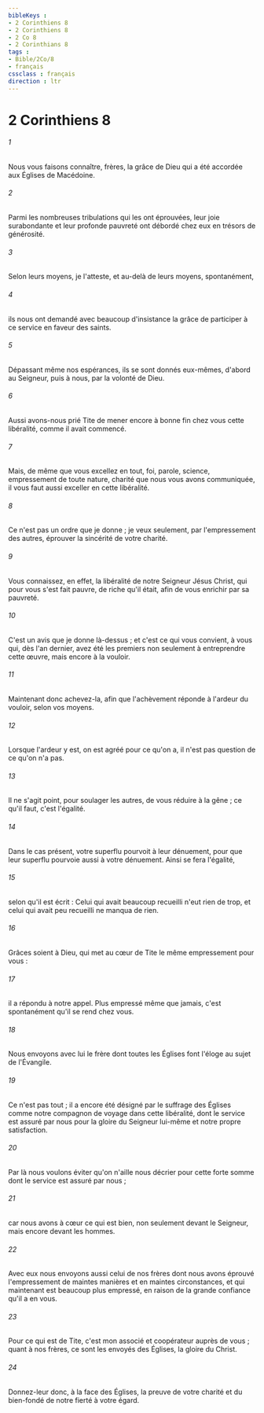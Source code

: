 ```yaml
---
bibleKeys : 
- 2 Corinthiens 8
- 2 Corinthiens 8
- 2 Co 8
- 2 Corinthians 8
tags : 
- Bible/2Co/8
- français
cssclass : français
direction : ltr
---
```


# 2 Corinthiens 8

###### 1
Nous vous faisons connaître, frères, la grâce de Dieu qui a été accordée aux Églises de Macédoine. 
###### 2
Parmi les nombreuses tribulations qui les ont éprouvées, leur joie surabondante et leur profonde pauvreté ont débordé chez eux en trésors de générosité. 
###### 3
Selon leurs moyens, je l'atteste, et au-delà de leurs moyens, spontanément, 
###### 4
ils nous ont demandé avec beaucoup d'insistance la grâce de participer à ce service en faveur des saints. 
###### 5
Dépassant même nos espérances, ils se sont donnés eux-mêmes, d'abord au Seigneur, puis à nous, par la volonté de Dieu. 
###### 6
Aussi avons-nous prié Tite de mener encore à bonne fin chez vous cette libéralité, comme il avait commencé. 
###### 7
Mais, de même que vous excellez en tout, foi, parole, science, empressement de toute nature, charité que nous vous avons communiquée, il vous faut aussi exceller en cette libéralité. 
###### 8
Ce n'est pas un ordre que je donne ; je veux seulement, par l'empressement des autres, éprouver la sincérité de votre charité. 
###### 9
Vous connaissez, en effet, la libéralité de notre Seigneur Jésus Christ, qui pour vous s'est fait pauvre, de riche qu'il était, afin de vous enrichir par sa pauvreté. 
###### 10
C'est un avis que je donne là-dessus ; et c'est ce qui vous convient, à vous qui, dès l'an dernier, avez été les premiers non seulement à entreprendre cette œuvre, mais encore à la vouloir. 
###### 11
Maintenant donc achevez-la, afin que l'achèvement réponde à l'ardeur du vouloir, selon vos moyens. 
###### 12
Lorsque l'ardeur y est, on est agréé pour ce qu'on a, il n'est pas question de ce qu'on n'a pas. 
###### 13
Il ne s'agit point, pour soulager les autres, de vous réduire à la gêne ; ce qu'il faut, c'est l'égalité. 
###### 14
Dans le cas présent, votre superflu pourvoit à leur dénuement, pour que leur superflu pourvoie aussi à votre dénuement. Ainsi se fera l'égalité, 
###### 15
selon qu'il est écrit : Celui qui avait beaucoup recueilli n'eut rien de trop, et celui qui avait peu recueilli ne manqua de rien. 
###### 16
Grâces soient à Dieu, qui met au cœur de Tite le même empressement pour vous : 
###### 17
il a répondu à notre appel. Plus empressé même que jamais, c'est spontanément qu'il se rend chez vous. 
###### 18
Nous envoyons avec lui le frère dont toutes les Églises font l'éloge au sujet de l'Évangile. 
###### 19
Ce n'est pas tout ; il a encore été désigné par le suffrage des Églises comme notre compagnon de voyage dans cette libéralité, dont le service est assuré par nous pour la gloire du Seigneur lui-même et notre propre satisfaction. 
###### 20
Par là nous voulons éviter qu'on n'aille nous décrier pour cette forte somme dont le service est assuré par nous ; 
###### 21
car nous avons à cœur ce qui est bien, non seulement devant le Seigneur, mais encore devant les hommes. 
###### 22
Avec eux nous envoyons aussi celui de nos frères dont nous avons éprouvé l'empressement de maintes manières et en maintes circonstances, et qui maintenant est beaucoup plus empressé, en raison de la grande confiance qu'il a en vous. 
###### 23
Pour ce qui est de Tite, c'est mon associé et coopérateur auprès de vous ; quant à nos frères, ce sont les envoyés des Églises, la gloire du Christ. 
###### 24
Donnez-leur donc, à la face des Églises, la preuve de votre charité et du bien-fondé de notre fierté à votre égard. 
